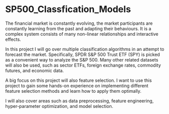 # SP500_Classfication_Models

The financial market is constantly evolving, the market participants are constantly learning from the past and adapting their behaviours. It is a complex system consists of many non-linear relationships and interactive effects.

In this project I will go over multiple classification algorithms in an attempt to forecast the market. Specifically, SPDR S&P 500 Trust ETF (SPY) is picked as a convenient way to analyze the S&P 500. Many other related datasets will also be used, such as sector ETFs, foreign exchange rates, commodity futures, and economic data.

A big focus on this project will also feature selection. I want to use this project to gain some hands-on experience on implementing different feature selection methods and learn how to apply them optimally.

I will also cover areas such as data preprocessing, feature engineering, hyper-parameter optimization, and model selection.
